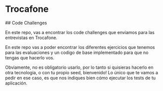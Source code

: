 # Trocafone

## Code Challenges

En este repo, vas a encontrar los code challenges que enviamos para las entrevistas en Trocafone.

En este repo vas a poder encontrar los diferentes ejercicios que tenemos para las evaluaciones y un codigo de base implementado para que no tengas que hacerlo vos.

Obviamente, no es obligatorio usarlo, por lo tanto si quisieras hacerlo en otra tecnologia, o con tu propio seed, bienvenido!
Lo único que te vamos a pedir en ese caso, es que nos indiques bien cómo ejecutar los tests de tu aplicación.